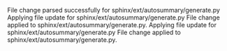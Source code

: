 File change parsed successfully for sphinx/ext/autosummary/generate.py
Applying file update for sphinx/ext/autosummary/generate.py
File change applied to sphinx/ext/autosummary/generate.py.
Applying file update for sphinx/ext/autosummary/generate.py
File change applied to sphinx/ext/autosummary/generate.py.
